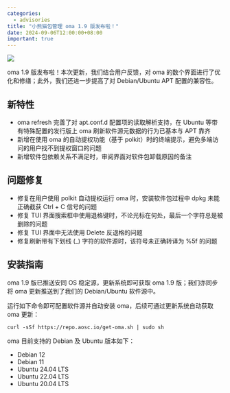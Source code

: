 ```yaml
---
categories:
  - advisories
title: "小熊猫包管理 oma 1.9 版发布啦！"
date: 2024-09-06T12:00:00+08:00
important: true
---
```

![](/assets/oma/oma-comic.png)


oma 1.9 版发布啦！本次更新，我们结合用户反馈，对 oma 的数个界面进行了优化和修缮；此外，我们还进一步提高了对 Debian/Ubuntu APT 配置的兼容性。

## 新特性

- oma refresh 完善了对 apt.conf.d 配置项的读取解析支持，在 Ubuntu 等带有特殊配置的发行版上 oma 刷新软件源元数据的行为已基本与 APT 靠齐
- 新增在使用 oma 的自动提权功能（基于 polkit）时的终端提示，避免多端访问的用户找不到提权窗口的问题
- 新增软件包依赖关系不满足时，审阅界面对软件包卸载原因的备注

## 问题修复

- 修复在用户使用 polkit 自动提权运行 oma 时，安装软件包过程中 dpkg 未能正确截获 Ctrl + C 信号的问题
- 修复 TUI 界面搜索框中使用退格键时，不论光标在何处，最后一个字符总是被删除的问题
- 修复 TUI 界面中无法使用 Delete 反退格的问题
- 修复刷新带有下划线 (_) 字符的软件源时，该符号未正确转译为 %5f 的问题

## 安装指南

oma 1.9 版已推送安同 OS 稳定源，更新系统即可获取 oma 1.9 版；我们亦同步将 oma 更新推送到了我们的 Debian/Ubuntu 软件源中。

运行如下命令即可配置软件源并自动安装 oma，后续可通过更新系统自动获取 oma 更新：
```
curl -sSf https://repo.aosc.io/get-oma.sh | sudo sh
```
oma 目前支持的 Debian 及 Ubuntu 版本如下：

- Debian 12
- Debian 11
- Ubuntu 24.04 LTS
- Ubuntu 22.04 LTS
- Ubuntu 20.04 LTS

